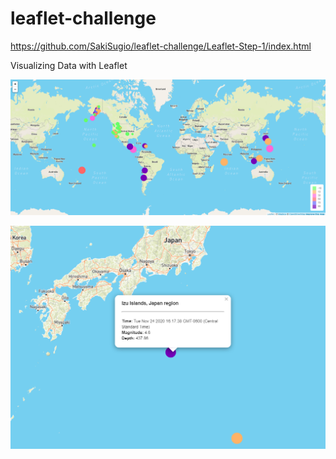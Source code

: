 # leaflet-challenge
https://github.com/SakiSugio/leaflet-challenge/Leaflet-Step-1/index.html

Visualizing Data with Leaflet

![alt text](https://github.com/SakiSugio/leaflet-challenge/blob/main/image/map1.png)


![alt text](https://github.com/SakiSugio/leaflet-challenge/blob/main/image/map2.png)
